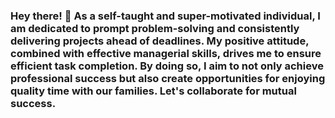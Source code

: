 ### Hey there! 👋 As a self-taught and super-motivated individual, I am dedicated to prompt problem-solving and consistently delivering projects ahead of deadlines. My positive attitude, combined with effective managerial skills, drives me to ensure efficient task completion. By doing so, I aim to not only achieve professional success but also create opportunities for enjoying quality time with our families. Let's collaborate for mutual success.

<!--
**crystalthedeveloper/crystalthedeveloper** is a ✨ _special_ ✨ repository because its `README.md` (this file) appears on your GitHub profile.

Here are some ideas to get you started:

- 🔭 I’m currently working on ...
- 🌱 I’m currently learning ...
- 👯 I’m looking to collaborate on ...
- 🤔 I’m looking for help with ...
- 💬 Ask me about ...
- 📫 How to reach me: ...
- 😄 Pronouns: ...
- ⚡ Fun fact: ...
-->
